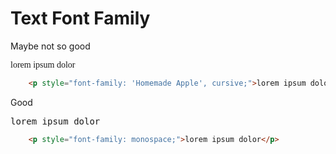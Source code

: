 # Text Font Family

<style>
@import url('https://fonts.googleapis.com/css2?family=Homemade+Apple&display=swap');
</style>


<div class="flex flex-wrap">
<div class="w-1/6">
	<p>
		Maybe not so good
	<p>
</div>
<div class="w-2/6">
	<p style="font-family: 'Homemade Apple', cursive;">lorem ipsum dolor</p>
</div>
<div class="w-3/6">

``` html
	<p style="font-family: 'Homemade Apple', cursive;">lorem ipsum dolor</p>
```
</div>
<div class="w-1/6">
	<p>
		Good
	<p>
</div>
<div class="w-2/6">
	<p style="font-family: monospace;">lorem ipsum dolor</p>
</div>
<div class="w-3/6">

``` html
	<p style="font-family: monospace;">lorem ipsum dolor</p>
```
</div>
</div>